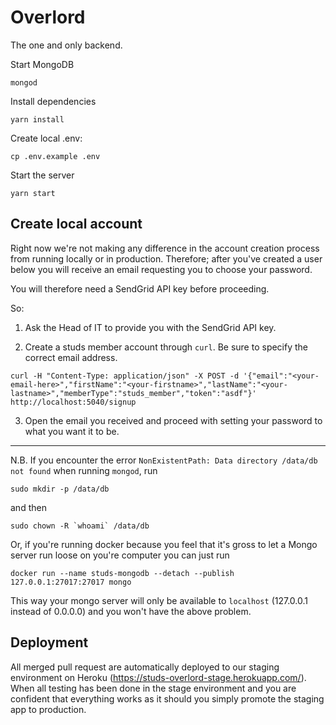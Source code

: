 # Overlord

The one and only backend.

Start MongoDB

`mongod`

Install dependencies

`yarn install`

Create local .env:

`cp .env.example .env`

Start the server

`yarn start`



## Create local account

Right now we're not making any difference in the account creation process from
running locally or in production. Therefore; after you've created a user below
you will receive an email requesting you to choose your password.

You will therefore need a SendGrid API key before proceeding.

So:

1. Ask the Head of IT to provide you with the SendGrid API key.

2. Create a studs member account through `curl`. Be sure to specify the correct
email address.

```
curl -H "Content-Type: application/json" -X POST -d '{"email":"<your-email-here>","firstName":"<your-firstname>","lastName":"<your-lastname>","memberType":"studs_member","token":"asdf"}' http://localhost:5040/signup
```

3. Open the email you received and proceed with setting your password to what
you want it to be.

---

N.B. If you encounter the error `NonExistentPath: Data directory /data/db not found` when running `mongod`, run

`sudo mkdir -p /data/db`

and then

``sudo chown -R `whoami` /data/db``

Or, if you're running docker because you feel that it's gross to let a Mongo
server run loose on you're computer you can just run

```
docker run --name studs-mongodb --detach --publish 127.0.0.1:27017:27017 mongo
```

This way your mongo server will only be available to `localhost` (127.0.0.1
instead of 0.0.0.0) and you won't have the above problem.

## Deployment
All merged pull request are automatically deployed to our staging environment
on Heroku (https://studs-overlord-stage.herokuapp.com/). When all testing has
been done in the stage environment and you are confident that everything works
as it should you simply promote the staging app to production.
